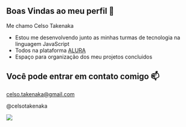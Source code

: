 ## Boas Vindas ao meu perfil 👋

Me chamo Celso Takenaka

- Estou me desenvolvendo junto as minhas turmas de tecnologia na linguagem JavaScript
- Todos na plataforma [ALURA](https://cursos.alura.com.br/certificate/3aa2ddd0-83c3-4ab0-bd21-bca02b6e7869)
- Espaço para organização dos meu projetos concluidos

## Você pode entrar em contato comigo 📫

celso.takenaka@gmail.com

@celsotakenaka

![](https://www.baselinetechlab.com/wp-content/uploads/2023/06/it-gif.gif)
